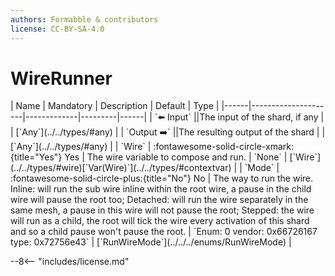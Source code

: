 ```yaml
---
authors: Formabble & contributors
license: CC-BY-SA-4.0
---
```



# WireRunner

<div class="sh-parameters" markdown="1">
| Name | Mandatory | Description | Default | Type |
|------|---------------------|-------------|---------|------|
| `⬅️ Input` ||The input of the shard, if any | | [`Any`](../../types/#any) |
| `Output ➡️` ||The resulting output of the shard | | [`Any`](../../types/#any) |
| `Wire` | :fontawesome-solid-circle-xmark:{title="Yes"} Yes  | The wire variable to compose and run. | `None` | [`Wire`](../../types/#wire)[`Var(Wire)`](../../types/#contextvar) |
| `Mode` | :fontawesome-solid-circle-plus:{title="No"} No  | The way to run the wire. Inline: will run the sub wire inline within the root wire, a pause in the child wire will pause the root too; Detached: will run the wire separately in the same mesh, a pause in this wire will not pause the root; Stepped: the wire will run as a child, the root will tick the wire every activation of this shard and so a child pause won't pause the root. | `Enum: 0 vendor: 0x66726167 type: 0x72756e43` | [`RunWireMode`](../../../enums/RunWireMode) |

</div>



--8<-- "includes/license.md"

